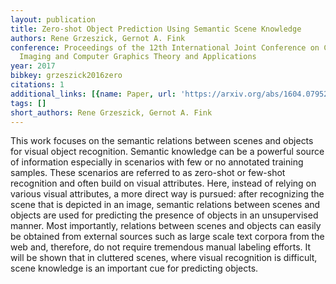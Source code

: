 ```yaml
---
layout: publication
title: Zero-shot Object Prediction Using Semantic Scene Knowledge
authors: Rene Grzeszick, Gernot A. Fink
conference: Proceedings of the 12th International Joint Conference on Computer Vision,
  Imaging and Computer Graphics Theory and Applications
year: 2017
bibkey: grzeszick2016zero
citations: 1
additional_links: [{name: Paper, url: 'https://arxiv.org/abs/1604.07952'}]
tags: []
short_authors: Rene Grzeszick, Gernot A. Fink
---
```

This work focuses on the semantic relations between scenes and objects for
visual object recognition. Semantic knowledge can be a powerful source of
information especially in scenarios with few or no annotated training samples.
These scenarios are referred to as zero-shot or few-shot recognition and often
build on visual attributes. Here, instead of relying on various visual
attributes, a more direct way is pursued: after recognizing the scene that is
depicted in an image, semantic relations between scenes and objects are used
for predicting the presence of objects in an unsupervised manner. Most
importantly, relations between scenes and objects can easily be obtained from
external sources such as large scale text corpora from the web and, therefore,
do not require tremendous manual labeling efforts. It will be shown that in
cluttered scenes, where visual recognition is difficult, scene knowledge is an
important cue for predicting objects.